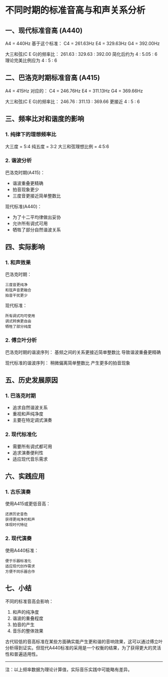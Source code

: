 # 不同时期的标准音高与和声关系分析

## 一、现代标准音高 (A440)

    

A4 = 440Hz
基于这个标准：
C4 = 261.63Hz
E4 = 329.63Hz
G4 = 392.00Hz

大三和弦(C E G)的频率比：
261.63 : 329.63 : 392.00
简化后约为 4 : 5.05 : 6
理论完美比例应为 4 : 5 : 6

    

## 二、巴洛克时期标准音高 (A415)

    

A4 = 415Hz
对应的：
C4 = 246.76Hz
E4 = 311.13Hz
G4 = 369.66Hz

大三和弦(C E G)的频率比：
246.76 : 311.13 : 369.66
更接近 4 : 5 : 6

    

## 三、频率比对和谐度的影响

### 1. 纯律下的理想频率比

    

大三度 = 5:4
纯五度 = 3:2
大三和弦理想比例 = 4:5:6

    

### 2. 谐波分析
巴洛克时期(A415)：
- 谐波重叠更精确
- 拍音现象更少
- 三度音更接近简单整数比

现代标准(A440)：
- 为了十二平均律做出妥协
- 允许所有调式可用
- 牺牲了部分自然谐波关系

## 四、实际影响

### 1. 和声效果

    

巴洛克时期：

    三度音更纯净
    和弦声音更融合
    拍音干扰更少

现代标准：

    所有调式均可使用
    调式转换更自由
    牺牲了部分纯度

    

### 2. 傅立叶分析

    

巴洛克时期的谐波序列：
基频之间的关系更接近简单整数比
导致谐波重叠更精确

现代标准的谐波序列：
稍微偏离简单整数比
产生更多的拍音现象

    

## 五、历史发展原因

### 1. 巴洛克时期
- 追求自然谐波关系
- 重视和声纯净度
- 主要在特定调式演奏

### 2. 现代标准化
- 需要所有调式都可用
- 追求演奏便利性
- 适应现代音乐需求

## 六、实践应用

### 1. 古乐演奏

    

使用A415或更低音高：

    还原历史音色
    获得更纯净的和声
    体现时代特征

    

### 2. 现代演奏

    

使用A440标准：

    便于乐器标准化
    适应现代创作需求
    方便不同乐器合作

    

## 七、小结

不同的标准音高会影响：
1. 和声的纯净度
2. 谐波的重叠程度
3. 拍音的产生
4. 音乐的整体效果

古代较低的音高标准在某些方面确实能产生更和谐的音响效果，这可以通过傅立叶分析得到证实。但现代A440标准的采用是一个权衡的结果，为了获得更大的灵活性和普遍适用性。

---
注：以上频率数据为理论计算值，实际音乐实践中可能略有差异。
